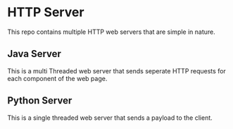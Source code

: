 # HTTP Server

This repo contains multiple HTTP web servers that are simple in nature.

## Java Server

This is a multi Threaded web server that sends seperate HTTP requests for each component of the web page.

## Python Server

This is a single threaded web server that sends a payload to the client.
